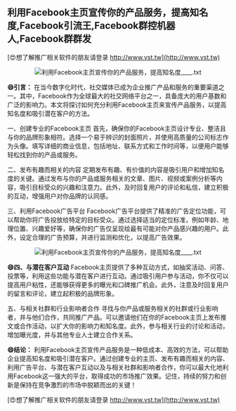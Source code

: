 ## **利用Facebook主页宣传你的产品服务，提高知名度,Facebook引流王,Facebook群控机器人,Facebook群群发**

[😍想了解推广相关软件的朋友请登录 http://www.vst.tw](http://www.vst.tw)

 <center><img src="https://vst.tw/MP4/tuiguang/png/2.png" alt="利用Facebook主页宣传你的产品服务，提高知名度____.txt"></center>

**😄引言：**
在当今数字化时代，社交媒体已成为企业推广产品和服务的重要渠道之一。其中，Facebook作为全球最大的社交网络平台之一，具备庞大的用户基数和广泛的影响力。本文将探讨如何充分利用Facebook主页来宣传产品服务，以提高知名度和吸引潜在客户的方法。

一、创建专业的Facebook主页
首先，确保你的Facebook主页设计专业、整洁且与你的品牌形象相符。选择一个易于辨识的封面照片，并使用高质量的公司标志作为头像。填写详细的商业信息，包括地址、联系方式和工作时间等，以便用户能够轻松找到你的产品或服务。

二、发布有趣而相关的内容
定期发布有趣、有价值的内容是吸引用户和增加知名度的关键。通过发布与你的产品或服务相关的文章、图片、视频或案例分析等内容，吸引目标受众的兴趣和注意力。此外，及时回复用户的评论和私信，建立积极的互动，增强用户对你品牌的认同感。

三、利用Facebook广告平台
Facebook广告平台提供了精准的广告定位功能，可以帮助你将广告投放给特定的目标受众。通过选择适当的定位标准，例如年龄、地理位置、兴趣爱好等，确保你的广告仅呈现给最有可能对你产品感兴趣的用户。此外，设定合理的广告预算，并进行监测和优化，以提高广告效果。

 <center><img src="https://vst.tw/MP4/tuiguang/png/3.png" alt="利用Facebook主页宣传你的产品服务，提高知名度____.txt"></center>

**😄四、与潜在客户互动**
Facebook主页提供了多种互动方式，如抽奖活动、问答、投票等，利用这些功能与潜在客户进行互动。通过吸引用户参与活动，你不仅可以提高用户粘性，还能够获得更多的曝光和口碑推广机会。此外，注意及时回复用户的留言和评论，建立起积极的品牌形象。

五、与相关社群和行业影响者合作
寻找与你产品或服务相关的社群或行业影响者，并与他们合作，共同推广产品。可以邀请他们在你的Facebook主页上发布推文或合作活动，以扩大你的影响力和知名度。此外，参与相关行业的讨论和活动，增加曝光度，并与其他专业人士建立合作关系。

**😄结论：**
利用Facebook主页宣传产品服务是一种低成本、高效的方法，可以帮助企业提高知名度和吸引潜在客户。通过创建专业的主页、发布有趣而相关的内容、利用广告平台、与潜在客户互动以及与相关社群和影响者合作，你可以最大化地利用Facebook这一强大的平台，取得成功的市场推广效果。记住，持续的努力和创新是保持在竞争激烈的市场中脱颖而出的关键！

[😍想了解推广相关软件的朋友请登录 http://www.vst.tw](http://www.vst.tw)



